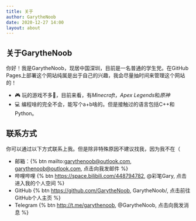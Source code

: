 ```yaml
---
title: 关于
author: GarytheNoob
date: 2020-12-27 14:00
layout: about
---
```



## 关于GarytheNoob


你好！我是GarytheNoob，现居中国深圳，目前是一名普通的学生党。在GitHub Pages上部署这个网站纯属是出于自己的兴趣，我会尽量抽时间来管理这个网站的！

- 🎮 玩的游戏不多🤔，目前来看，有*Minecraft*，*Apex Legends*和*原神*
- 💻 编程啥的完全不会，能写个a+b啥的。但是接触过的语言包括C++和Python。



## 联系方式


你可以通过以下方式联系上我。但是除非特殊原因不建议找我，因为我不在（

- 邮箱：{% btn mailto:garythenoob@outlook.com, garythenoob@outlook.com, 点击向我发邮件 %}
- 哔哩哔哩  {% btn https://space.bilibili.com/448794782, @彩笔Gary, 点击进入我的个人空间 %}
- GitHub  {% btn https://github.com/GarytheNoob, GarytheNoob/, 点击前往GitHub个人主页 %}
- Telegram  {% btn http://t.me/garythenoob, @GarytheNoob, 点击向我发消息 %}
